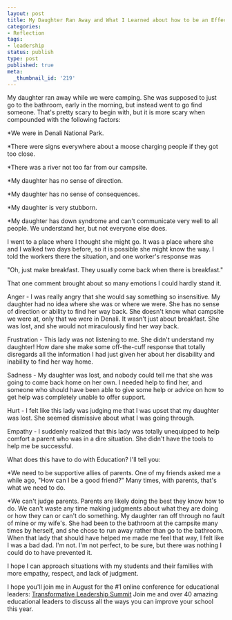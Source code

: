 ```yaml
---
layout: post
title: My Daughter Ran Away and What I Learned about how to be an Effective Educator
categories:
- Reflection
tags:
- leadership
status: publish
type: post
published: true
meta:
  _thumbnail_id: '219'
---
```


My daughter ran away while we were camping. She was supposed to just go to the bathroom, early in the morning, but instead went to go find someone. That's pretty scary to begin with, but it is more scary when compounded with the following factors:

*We were in Denali National Park.


*There were signs everywhere about a moose charging people if they got too close.


*There was a river not too far from our campsite.


*My daughter has no sense of direction.


*My daughter has no sense of consequences.


*My daughter is very stubborn.


*My daughter has down syndrome and can't communicate very well to all people. We understand her, but not everyone else does.

I went to a place where I thought she might go. It was a place where she and I walked two days before, so it is possible she might know the way. I told the workers there the situation, and one worker's response was

"Oh, just make breakfast. They usually come back when there is breakfast."

That one comment brought about so many emotions I could hardly stand it.

Anger - I was really angry that she would say something so insensitive. My daughter had no idea where she was or where we were. She has no sense of direction or ability to find her way back. She doesn't know what campsite we were at, only that we were in Denali. It wasn't just about breakfast. She was lost, and she would not miraculously find her way back.

Frustration - This lady was not listening to me. She didn't understand my daughter! How dare she make some off-the-cuff response that totally disregards all the information I had just given her about her disability and inability to find her way home.

Sadness - My daughter was lost, and nobody could tell me that she was going to come back home on her own. I needed help to find her, and someone who should have been able to give some help or advice on how to get help was completely unable to offer support.

Hurt - I felt like this lady was judging me that I was upset that my daughter was lost. She seemed dismissive about what I was going through.

Empathy - I suddenly realized that this lady was totally unequipped to help comfort a parent who was in a dire situation. She didn't have the tools to help me be successful.

What does this have to do with Education? I'll tell you:

*We need to be supportive allies of parents. One of my friends asked me a while ago, "How can I be a good friend?" Many times, with parents, that's what we need to do.


*We can't judge parents. Parents are likely doing the best they know how to do. We can't waste any time making judgments about what they are doing or how they can or can't do something. My daughter ran off through no fault of mine or my wife's. She had been to the bathroom at the campsite many times by herself, and she chose to run away rather than go to the bathroom. When that lady that should have helped me made me feel that way, I felt like I was a bad dad. I'm not. I'm not perfect, to be sure, but there was nothing I could do to have prevented it.

I hope I can approach situations with my students and their families with more empathy, respect, and lack of judgment.

I hope you'll join me in August for the #1 online conference for educational leaders: 
[Transformative Leadership Summit](https://gc319.isrefer.com/go/tls/jethrojones/blog) Join me and over 40 amazing educational leaders to discuss all the ways you can improve your school this year.
